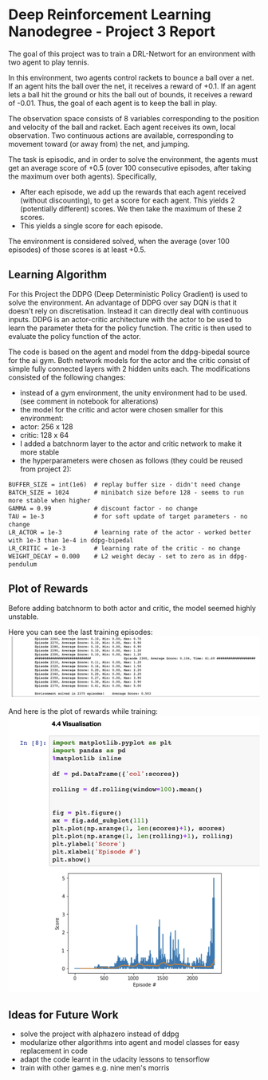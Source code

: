 [//]: # (Image References)

[image1]: result.png "Result"
[image2]: plot.png "Plot of Rewards"

# Deep Reinforcement Learning Nanodegree - Project 3 Report
The goal of this project was to train a DRL-Networt for an environment with two agent to play tennis.

In this environment, two agents control rackets to bounce a ball over a net. If an agent hits the ball over the net, it receives a reward of +0.1. If an agent lets a ball hit the ground or hits the ball out of bounds, it receives a reward of -0.01. Thus, the goal of each agent is to keep the ball in play.

The observation space consists of 8 variables corresponding to the position and velocity of the ball and racket. Each agent receives its own, local observation. Two continuous actions are available, corresponding to movement toward (or away from) the net, and jumping.

The task is episodic, and in order to solve the environment, the agents must get an average score of +0.5 (over 100 consecutive episodes, after taking the maximum over both agents). Specifically,

- After each episode, we add up the rewards that each agent received (without discounting), to get a score for each agent. This yields 2 (potentially different) scores. We then take the maximum of these 2 scores.
- This yields a single score for each episode.

The environment is considered solved, when the average (over 100 episodes) of those scores is at least +0.5.

## Learning Algorithm
For this Project the DDPG (Deep Deterministic Policy Gradient) is used to solve the environment.
An advantage of DDPG over say DQN is that it doesn't rely on discretisation. Instead it can directly deal with continuous inputs. DDPG is an actor-critic architecture with the actor to be used to learn the parameter theta for the policy function. The critic is then used to evaluate the policy function of the actor.

The code is based on the agent and model from the ddpg-bipedal source for the ai gym. Both network models for the actor and the critic consist of simple fully connected layers with 2 hidden units each.
The modifications consisted of the following changes:
- instead of a gym environment, the unity environment had to be used. (see comment in notebook for alterations)
- the model for the critic and actor were chosen smaller for this environment:
 - actor: 256 x 128
 - critic: 128 x 64
- I added a batchnorm layer to the actor and critic network to make it more stable
- the hyperparameters were chosen as follows (they could be reused from project 2):
```
BUFFER_SIZE = int(1e6)  # replay buffer size - didn't need change
BATCH_SIZE = 1024       # minibatch size before 128 - seems to run more stable when higher
GAMMA = 0.99            # discount factor - no change
TAU = 1e-3              # for soft update of target parameters - no change
LR_ACTOR = 1e-3         # learning rate of the actor - worked better with 1e-3 than 1e-4 in ddpg-bipedal
LR_CRITIC = 1e-3        # learning rate of the critic - no change
WEIGHT_DECAY = 0.000    # L2 weight decay - set to zero as in ddpg-pendulum
```


## Plot of Rewards
Before adding batchnorm to both actor and critic, the model seemed highly unstable.

Here you can see the last training episodes:
![Results][image1]


And here is the plot of rewards while training:
![Plot of Rewards][image2]


## Ideas for Future Work
- solve the project with alphazero instead of ddpg
- modularize other algorithms into agent and model classes for easy replacement in code
- adapt the code learnt in the udacity lessons to tensorflow
- train with other games e.g. nine men's morris
